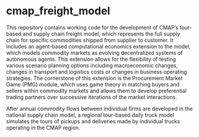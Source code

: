 # cmap_freight_model
This repository contains working code for the development of CMAP’s tour-based and supply chain freight model, which represents the full supply chain for specific commodities shipped from supplier to customer.  It includes an agent-based computational economics extension to the model, which models commodity markets as evolving decentralized systems of autonomous agents.  This extension allows for the flexibility of testing various scenario planning options including macroeconomic changes, changes in transport and logistics costs or changes in business operating strategies.  The cornerstone of this extension is the Procurement Market Game (PMG) module, which uses game theory in matching buyers and sellers within commodity markets and allows them to develop preferential trading partners over successive iterations of the market interactions.

After annual commodity flows between individual firms are developed in the national supply chain model, a regional tour-based daily truck model simulates the tours of pickups and deliveries made by individual trucks operating in the CMAP region.
